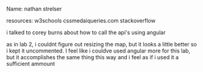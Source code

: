Name: nathan strelser

resources: 
w3schools
cssmedaiqueries.com
stackoverflow

i talked to corey burns about how to call the api's using angular



as in lab 2, i couldnt figure out resizing the map, but it looks a little better so i kept it uncommented. I feel like i couldve used angular more for this lab, but it accomplishes the same thing this way and i feel as if i used it a sufficient ammount